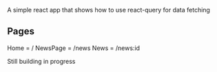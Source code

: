 A simple react app that shows how to use react-query for data fetching 

## Pages
Home = /
NewsPage = /news
News = /news:id


Still building in progress
